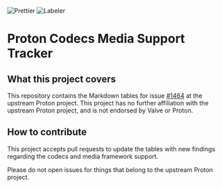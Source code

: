 ![Prettier](https://github.com/HonkingGoose/proton_codecs_media_support_tracker/workflows/Prettier/badge.svg)
![Labeler](https://github.com/HonkingGoose/proton_codecs_media_support_tracker/workflows/Labeler/badge.svg)

# Proton Codecs Media Support Tracker

## What this project covers

This repository contains the Markdown tables for issue [#1464](https://github.com/ValveSoftware/Proton/issues/1464) at the upstream Proton project.
This project has no further affiliation with the upstream Proton project, and is not endorsed by Valve or Proton.

## How to contribute

This project accepts pull requests to update the tables with new findings regarding the codecs and media framework support.

Please do not open issues for things that belong to the upstream Proton project.
